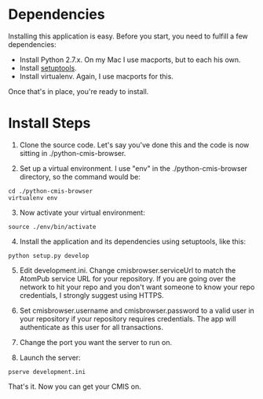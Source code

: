 # Dependencies #

Installing this application is easy. Before you start, you need to fulfill a few dependencies:
  * Install Python 2.7.x. On my Mac I use macports, but to each his own.
  * Install [setuptools](http://pypi.python.org/pypi/setuptools/).
  * Install virtualenv. Again, I use macports for this.

Once that's in place, you're ready to install.

# Install Steps #

1. Clone the source code. Let's say you've done this and the code is now sitting in ./python-cmis-browser.

2. Set up a virtual environment. I use "env" in the ./python-cmis-browser directory, so the command would be:
```
cd ./python-cmis-browser
virtualenv env
```

3. Now activate your virtual environment:
```
source ./env/bin/activate
```

4. Install the application and its dependencies using setuptools, like this:
```
python setup.py develop
```

5. Edit development.ini. Change cmisbrowser.serviceUrl to match the AtomPub service URL for your repository. If you are going over the network to hit your repo and you don't want someone to know your repo credentials, I strongly suggest using HTTPS.

6. Set cmisbrowser.username and cmisbrowser.password to a valid user in your repository if your repository requires credentials. The app will authenticate as this user for all transactions.

7. Change the port you want the server to run on.

8. Launch the server:
```
pserve development.ini
```

That's it. Now you can get your CMIS on.